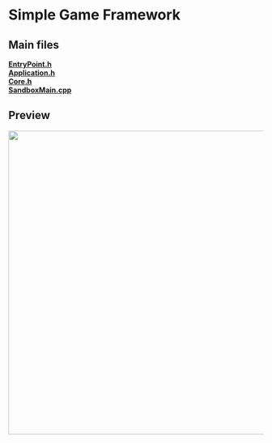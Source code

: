 # Simple Game Framework

## Main files
[**EntryPoint.h**](https://github.com/ts-vadim/Game-Engine/blob/main/GameEngine/GameEngine/sources/GameEngine/EntryPoint.h)<br>
[**Application.h**](https://github.com/ts-vadim/Game-Engine/blob/main/GameEngine/GameEngine/sources/GameEngine/Application/Application.h)<br>
[**Core.h**](https://github.com/ts-vadim/Game-Engine/blob/main/GameEngine/GameEngine/sources/GameEngine/Core.h)<br>
[**SandboxMain.cpp**](https://github.com/ts-vadim/Game-Engine/blob/main/Sandbox/SandboxMain.cpp)<br>

## Preview
<image width="600px" src="https://github.com/ts-vadim/Game-Engine/blob/main/preview.png">
